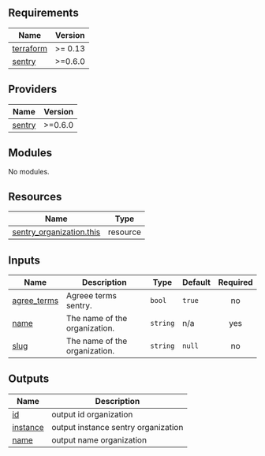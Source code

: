 <!-- BEGIN_TF_DOCS -->
## Requirements

| Name | Version |
|------|---------|
| <a name="requirement_terraform"></a> [terraform](#requirement\_terraform) | >= 0.13 |
| <a name="requirement_sentry"></a> [sentry](#requirement\_sentry) | >=0.6.0 |

## Providers

| Name | Version |
|------|---------|
| <a name="provider_sentry"></a> [sentry](#provider\_sentry) | >=0.6.0 |

## Modules

No modules.

## Resources

| Name | Type |
|------|------|
| [sentry_organization.this](https://registry.terraform.io/providers/jianyuan/sentry/latest/docs/resources/organization) | resource |

## Inputs

| Name | Description | Type | Default | Required |
|------|-------------|------|---------|:--------:|
| <a name="input_agree_terms"></a> [agree\_terms](#input\_agree\_terms) | Agreee terms sentry. | `bool` | `true` | no |
| <a name="input_name"></a> [name](#input\_name) | The name of the organization. | `string` | n/a | yes |
| <a name="input_slug"></a> [slug](#input\_slug) | The name of the organization. | `string` | `null` | no |

## Outputs

| Name | Description |
|------|-------------|
| <a name="output_id"></a> [id](#output\_id) | output id organization |
| <a name="output_instance"></a> [instance](#output\_instance) | output instance sentry organization |
| <a name="output_name"></a> [name](#output\_name) | output name organization |
<!-- END_TF_DOCS -->